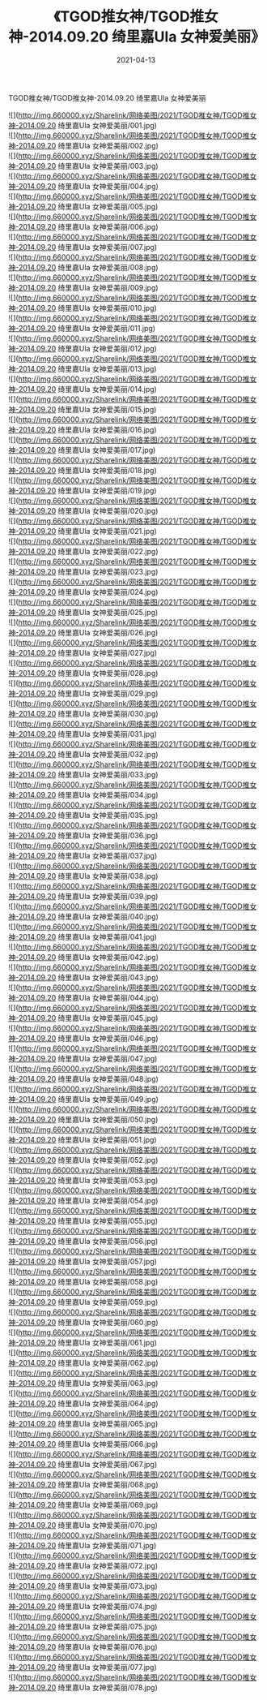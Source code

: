 ﻿---
layout: post
title:  《TGOD推女神/TGOD推女神-2014.09.20 绮里嘉Ula 女神爱美丽》
date:   2021-04-13
img: http://img.660000.xyz/Sharelink/网络美图/2021/TGOD推女神/TGOD推女神-2014.09.20 绮里嘉Ula 女神爱美丽/000.jpg
categories: [美女, 清纯, 唯美]
---

TGOD推女神/TGOD推女神-2014.09.20 绮里嘉Ula 女神爱美丽

 ![](http://img.660000.xyz/Sharelink/网络美图/2021/TGOD推女神/TGOD推女神-2014.09.20 绮里嘉Ula 女神爱美丽/001.jpg) <br>![](http://img.660000.xyz/Sharelink/网络美图/2021/TGOD推女神/TGOD推女神-2014.09.20 绮里嘉Ula 女神爱美丽/002.jpg) <br>![](http://img.660000.xyz/Sharelink/网络美图/2021/TGOD推女神/TGOD推女神-2014.09.20 绮里嘉Ula 女神爱美丽/003.jpg) <br>![](http://img.660000.xyz/Sharelink/网络美图/2021/TGOD推女神/TGOD推女神-2014.09.20 绮里嘉Ula 女神爱美丽/004.jpg) <br>![](http://img.660000.xyz/Sharelink/网络美图/2021/TGOD推女神/TGOD推女神-2014.09.20 绮里嘉Ula 女神爱美丽/005.jpg) <br>![](http://img.660000.xyz/Sharelink/网络美图/2021/TGOD推女神/TGOD推女神-2014.09.20 绮里嘉Ula 女神爱美丽/006.jpg) <br>![](http://img.660000.xyz/Sharelink/网络美图/2021/TGOD推女神/TGOD推女神-2014.09.20 绮里嘉Ula 女神爱美丽/007.jpg) <br>![](http://img.660000.xyz/Sharelink/网络美图/2021/TGOD推女神/TGOD推女神-2014.09.20 绮里嘉Ula 女神爱美丽/008.jpg) <br>![](http://img.660000.xyz/Sharelink/网络美图/2021/TGOD推女神/TGOD推女神-2014.09.20 绮里嘉Ula 女神爱美丽/009.jpg) <br>![](http://img.660000.xyz/Sharelink/网络美图/2021/TGOD推女神/TGOD推女神-2014.09.20 绮里嘉Ula 女神爱美丽/010.jpg) <br>![](http://img.660000.xyz/Sharelink/网络美图/2021/TGOD推女神/TGOD推女神-2014.09.20 绮里嘉Ula 女神爱美丽/011.jpg) <br>![](http://img.660000.xyz/Sharelink/网络美图/2021/TGOD推女神/TGOD推女神-2014.09.20 绮里嘉Ula 女神爱美丽/012.jpg) <br>![](http://img.660000.xyz/Sharelink/网络美图/2021/TGOD推女神/TGOD推女神-2014.09.20 绮里嘉Ula 女神爱美丽/013.jpg) <br>![](http://img.660000.xyz/Sharelink/网络美图/2021/TGOD推女神/TGOD推女神-2014.09.20 绮里嘉Ula 女神爱美丽/014.jpg) <br>![](http://img.660000.xyz/Sharelink/网络美图/2021/TGOD推女神/TGOD推女神-2014.09.20 绮里嘉Ula 女神爱美丽/015.jpg) <br>![](http://img.660000.xyz/Sharelink/网络美图/2021/TGOD推女神/TGOD推女神-2014.09.20 绮里嘉Ula 女神爱美丽/016.jpg) <br>![](http://img.660000.xyz/Sharelink/网络美图/2021/TGOD推女神/TGOD推女神-2014.09.20 绮里嘉Ula 女神爱美丽/017.jpg) <br>![](http://img.660000.xyz/Sharelink/网络美图/2021/TGOD推女神/TGOD推女神-2014.09.20 绮里嘉Ula 女神爱美丽/018.jpg) <br>![](http://img.660000.xyz/Sharelink/网络美图/2021/TGOD推女神/TGOD推女神-2014.09.20 绮里嘉Ula 女神爱美丽/019.jpg) <br>![](http://img.660000.xyz/Sharelink/网络美图/2021/TGOD推女神/TGOD推女神-2014.09.20 绮里嘉Ula 女神爱美丽/020.jpg) <br>![](http://img.660000.xyz/Sharelink/网络美图/2021/TGOD推女神/TGOD推女神-2014.09.20 绮里嘉Ula 女神爱美丽/021.jpg) <br>![](http://img.660000.xyz/Sharelink/网络美图/2021/TGOD推女神/TGOD推女神-2014.09.20 绮里嘉Ula 女神爱美丽/022.jpg) <br>![](http://img.660000.xyz/Sharelink/网络美图/2021/TGOD推女神/TGOD推女神-2014.09.20 绮里嘉Ula 女神爱美丽/023.jpg) <br>![](http://img.660000.xyz/Sharelink/网络美图/2021/TGOD推女神/TGOD推女神-2014.09.20 绮里嘉Ula 女神爱美丽/024.jpg) <br>![](http://img.660000.xyz/Sharelink/网络美图/2021/TGOD推女神/TGOD推女神-2014.09.20 绮里嘉Ula 女神爱美丽/025.jpg) <br>![](http://img.660000.xyz/Sharelink/网络美图/2021/TGOD推女神/TGOD推女神-2014.09.20 绮里嘉Ula 女神爱美丽/026.jpg) <br>![](http://img.660000.xyz/Sharelink/网络美图/2021/TGOD推女神/TGOD推女神-2014.09.20 绮里嘉Ula 女神爱美丽/027.jpg) <br>![](http://img.660000.xyz/Sharelink/网络美图/2021/TGOD推女神/TGOD推女神-2014.09.20 绮里嘉Ula 女神爱美丽/028.jpg) <br>![](http://img.660000.xyz/Sharelink/网络美图/2021/TGOD推女神/TGOD推女神-2014.09.20 绮里嘉Ula 女神爱美丽/029.jpg) <br>![](http://img.660000.xyz/Sharelink/网络美图/2021/TGOD推女神/TGOD推女神-2014.09.20 绮里嘉Ula 女神爱美丽/030.jpg) <br>![](http://img.660000.xyz/Sharelink/网络美图/2021/TGOD推女神/TGOD推女神-2014.09.20 绮里嘉Ula 女神爱美丽/031.jpg) <br>![](http://img.660000.xyz/Sharelink/网络美图/2021/TGOD推女神/TGOD推女神-2014.09.20 绮里嘉Ula 女神爱美丽/032.jpg) <br>![](http://img.660000.xyz/Sharelink/网络美图/2021/TGOD推女神/TGOD推女神-2014.09.20 绮里嘉Ula 女神爱美丽/033.jpg) <br>![](http://img.660000.xyz/Sharelink/网络美图/2021/TGOD推女神/TGOD推女神-2014.09.20 绮里嘉Ula 女神爱美丽/034.jpg) <br>![](http://img.660000.xyz/Sharelink/网络美图/2021/TGOD推女神/TGOD推女神-2014.09.20 绮里嘉Ula 女神爱美丽/035.jpg) <br>![](http://img.660000.xyz/Sharelink/网络美图/2021/TGOD推女神/TGOD推女神-2014.09.20 绮里嘉Ula 女神爱美丽/036.jpg) <br>![](http://img.660000.xyz/Sharelink/网络美图/2021/TGOD推女神/TGOD推女神-2014.09.20 绮里嘉Ula 女神爱美丽/037.jpg) <br>![](http://img.660000.xyz/Sharelink/网络美图/2021/TGOD推女神/TGOD推女神-2014.09.20 绮里嘉Ula 女神爱美丽/038.jpg) <br>![](http://img.660000.xyz/Sharelink/网络美图/2021/TGOD推女神/TGOD推女神-2014.09.20 绮里嘉Ula 女神爱美丽/039.jpg) <br>![](http://img.660000.xyz/Sharelink/网络美图/2021/TGOD推女神/TGOD推女神-2014.09.20 绮里嘉Ula 女神爱美丽/040.jpg) <br>![](http://img.660000.xyz/Sharelink/网络美图/2021/TGOD推女神/TGOD推女神-2014.09.20 绮里嘉Ula 女神爱美丽/041.jpg) <br>![](http://img.660000.xyz/Sharelink/网络美图/2021/TGOD推女神/TGOD推女神-2014.09.20 绮里嘉Ula 女神爱美丽/042.jpg) <br>![](http://img.660000.xyz/Sharelink/网络美图/2021/TGOD推女神/TGOD推女神-2014.09.20 绮里嘉Ula 女神爱美丽/043.jpg) <br>![](http://img.660000.xyz/Sharelink/网络美图/2021/TGOD推女神/TGOD推女神-2014.09.20 绮里嘉Ula 女神爱美丽/044.jpg) <br>![](http://img.660000.xyz/Sharelink/网络美图/2021/TGOD推女神/TGOD推女神-2014.09.20 绮里嘉Ula 女神爱美丽/045.jpg) <br>![](http://img.660000.xyz/Sharelink/网络美图/2021/TGOD推女神/TGOD推女神-2014.09.20 绮里嘉Ula 女神爱美丽/046.jpg) <br>![](http://img.660000.xyz/Sharelink/网络美图/2021/TGOD推女神/TGOD推女神-2014.09.20 绮里嘉Ula 女神爱美丽/047.jpg) <br>![](http://img.660000.xyz/Sharelink/网络美图/2021/TGOD推女神/TGOD推女神-2014.09.20 绮里嘉Ula 女神爱美丽/048.jpg) <br>![](http://img.660000.xyz/Sharelink/网络美图/2021/TGOD推女神/TGOD推女神-2014.09.20 绮里嘉Ula 女神爱美丽/049.jpg) <br>![](http://img.660000.xyz/Sharelink/网络美图/2021/TGOD推女神/TGOD推女神-2014.09.20 绮里嘉Ula 女神爱美丽/050.jpg) <br>![](http://img.660000.xyz/Sharelink/网络美图/2021/TGOD推女神/TGOD推女神-2014.09.20 绮里嘉Ula 女神爱美丽/051.jpg) <br>![](http://img.660000.xyz/Sharelink/网络美图/2021/TGOD推女神/TGOD推女神-2014.09.20 绮里嘉Ula 女神爱美丽/052.jpg) <br>![](http://img.660000.xyz/Sharelink/网络美图/2021/TGOD推女神/TGOD推女神-2014.09.20 绮里嘉Ula 女神爱美丽/053.jpg) <br>![](http://img.660000.xyz/Sharelink/网络美图/2021/TGOD推女神/TGOD推女神-2014.09.20 绮里嘉Ula 女神爱美丽/054.jpg) <br>![](http://img.660000.xyz/Sharelink/网络美图/2021/TGOD推女神/TGOD推女神-2014.09.20 绮里嘉Ula 女神爱美丽/055.jpg) <br>![](http://img.660000.xyz/Sharelink/网络美图/2021/TGOD推女神/TGOD推女神-2014.09.20 绮里嘉Ula 女神爱美丽/056.jpg) <br>![](http://img.660000.xyz/Sharelink/网络美图/2021/TGOD推女神/TGOD推女神-2014.09.20 绮里嘉Ula 女神爱美丽/057.jpg) <br>![](http://img.660000.xyz/Sharelink/网络美图/2021/TGOD推女神/TGOD推女神-2014.09.20 绮里嘉Ula 女神爱美丽/058.jpg) <br>![](http://img.660000.xyz/Sharelink/网络美图/2021/TGOD推女神/TGOD推女神-2014.09.20 绮里嘉Ula 女神爱美丽/059.jpg) <br>![](http://img.660000.xyz/Sharelink/网络美图/2021/TGOD推女神/TGOD推女神-2014.09.20 绮里嘉Ula 女神爱美丽/060.jpg) <br>![](http://img.660000.xyz/Sharelink/网络美图/2021/TGOD推女神/TGOD推女神-2014.09.20 绮里嘉Ula 女神爱美丽/061.jpg) <br>![](http://img.660000.xyz/Sharelink/网络美图/2021/TGOD推女神/TGOD推女神-2014.09.20 绮里嘉Ula 女神爱美丽/062.jpg) <br>![](http://img.660000.xyz/Sharelink/网络美图/2021/TGOD推女神/TGOD推女神-2014.09.20 绮里嘉Ula 女神爱美丽/063.jpg) <br>![](http://img.660000.xyz/Sharelink/网络美图/2021/TGOD推女神/TGOD推女神-2014.09.20 绮里嘉Ula 女神爱美丽/064.jpg) <br>![](http://img.660000.xyz/Sharelink/网络美图/2021/TGOD推女神/TGOD推女神-2014.09.20 绮里嘉Ula 女神爱美丽/065.jpg) <br>![](http://img.660000.xyz/Sharelink/网络美图/2021/TGOD推女神/TGOD推女神-2014.09.20 绮里嘉Ula 女神爱美丽/066.jpg) <br>![](http://img.660000.xyz/Sharelink/网络美图/2021/TGOD推女神/TGOD推女神-2014.09.20 绮里嘉Ula 女神爱美丽/067.jpg) <br>![](http://img.660000.xyz/Sharelink/网络美图/2021/TGOD推女神/TGOD推女神-2014.09.20 绮里嘉Ula 女神爱美丽/068.jpg) <br>![](http://img.660000.xyz/Sharelink/网络美图/2021/TGOD推女神/TGOD推女神-2014.09.20 绮里嘉Ula 女神爱美丽/069.jpg) <br>![](http://img.660000.xyz/Sharelink/网络美图/2021/TGOD推女神/TGOD推女神-2014.09.20 绮里嘉Ula 女神爱美丽/070.jpg) <br>![](http://img.660000.xyz/Sharelink/网络美图/2021/TGOD推女神/TGOD推女神-2014.09.20 绮里嘉Ula 女神爱美丽/071.jpg) <br>![](http://img.660000.xyz/Sharelink/网络美图/2021/TGOD推女神/TGOD推女神-2014.09.20 绮里嘉Ula 女神爱美丽/072.jpg) <br>![](http://img.660000.xyz/Sharelink/网络美图/2021/TGOD推女神/TGOD推女神-2014.09.20 绮里嘉Ula 女神爱美丽/073.jpg) <br>![](http://img.660000.xyz/Sharelink/网络美图/2021/TGOD推女神/TGOD推女神-2014.09.20 绮里嘉Ula 女神爱美丽/074.jpg) <br>![](http://img.660000.xyz/Sharelink/网络美图/2021/TGOD推女神/TGOD推女神-2014.09.20 绮里嘉Ula 女神爱美丽/075.jpg) <br>![](http://img.660000.xyz/Sharelink/网络美图/2021/TGOD推女神/TGOD推女神-2014.09.20 绮里嘉Ula 女神爱美丽/076.jpg) <br>![](http://img.660000.xyz/Sharelink/网络美图/2021/TGOD推女神/TGOD推女神-2014.09.20 绮里嘉Ula 女神爱美丽/077.jpg) <br>![](http://img.660000.xyz/Sharelink/网络美图/2021/TGOD推女神/TGOD推女神-2014.09.20 绮里嘉Ula 女神爱美丽/078.jpg) <br>